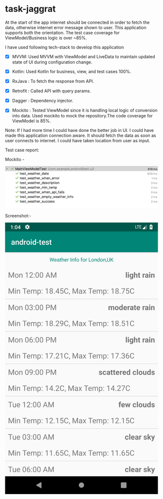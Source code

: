 # task-jaggrat

At the start of the app internet should be connected in order to fetch the data, otherwise internet error message shown to user. This application supports both the orientation. The test case coverage for ViewModel/Business logic is over ~85%.

I have used following tech-stack to develop this application

- [x] MVVM: Used MVVM with ViewModel and LiveData to maintain updated state of UI during configuration change.
- [x] Kotlin: Used Kotlin for business, view, and test cases 100%. 
- [x] RxJava : To fetch the response from API. 
- [x] Retrofit : Called API with query params.
- [x] Dagger : Dependency injector. 
- [x] Mockito : Tested ViewModel since it is handling local logic of conversion into data. Used mockito to mock the repository.The code coverage for ViewModel is 85%.
 

Note: If I had more time I could have done the better job in UI. I could have made this application connection aware. It should fetch the data as soon as user connects to internet. I could have taken location from user as input.    

Test case report: 

Mockito - 

![alt text](https://github.com/jsin67/aa-task/blob/master/Screen%20Shot%202019-08-12%20at%201.01.59%20PM.png)

Screenshot:-

![alt text](https://github.com/jsin67/aa-task/blob/master/Screenshot_1565611492.png)





